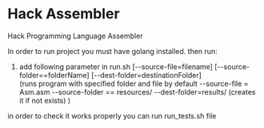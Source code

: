 # Hack Assembler
Hack Programming Language Assembler

In order to run project you must have golang installed.
then run:
1. add following parameter in run.sh [--source-file=filename] [--source-folder==folderName] [--dest-folder=destinationFolder]  
(runs program with specified folder and file
by default 
--source-file = Asm.asm
--source-folder == resources/
--dest-folder=results/ (creates it if not exists)
) 

in order to check it works properly you can run run_tests.sh file